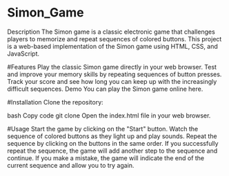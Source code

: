 # Simon_Game
Description
The Simon game is a classic electronic game that challenges players to memorize and repeat sequences of colored buttons. This project is a web-based implementation of the Simon game using HTML, CSS, and JavaScript.

#Features
Play the classic Simon game directly in your web browser.
Test and improve your memory skills by repeating sequences of button presses.
Track your score and see how long you can keep up with the increasingly difficult sequences.
Demo
You can play the Simon game online here.

#Installation
Clone the repository:

bash
Copy code
git clone <link of repo>
Open the index.html file in your web browser.

#Usage
Start the game by clicking on the "Start" button.
Watch the sequence of colored buttons as they light up and play sounds.
Repeat the sequence by clicking on the buttons in the same order.
If you successfully repeat the sequence, the game will add another step to the sequence and continue.
If you make a mistake, the game will indicate the end of the current sequence and allow you to try again.
